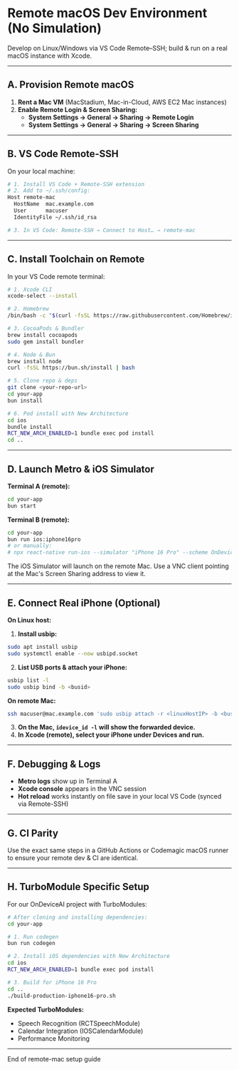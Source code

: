 # Remote macOS Dev Environment (No Simulation)

Develop on Linux/Windows via VS Code Remote–SSH; build & run on a real macOS instance with Xcode.

---

## A. Provision Remote macOS

1. **Rent a Mac VM** (MacStadium, Mac-in-Cloud, AWS EC2 Mac instances)
2. **Enable Remote Login & Screen Sharing:**
   - **System Settings → General → Sharing → Remote Login**
   - **System Settings → General → Sharing → Screen Sharing**

---

## B. VS Code Remote‐SSH

On your local machine:

```bash
# 1. Install VS Code + Remote-SSH extension
# 2. Add to ~/.ssh/config:
Host remote-mac
  HostName  mac.example.com
  User      macuser
  IdentityFile ~/.ssh/id_rsa

# 3. In VS Code: Remote-SSH → Connect to Host… → remote-mac
```

---

## C. Install Toolchain on Remote

In your VS Code remote terminal:

```bash
# 1. Xcode CLI
xcode-select --install

# 2. Homebrew
/bin/bash -c "$(curl -fsSL https://raw.githubusercontent.com/Homebrew/install/HEAD/install.sh)"

# 3. CocoaPods & Bundler
brew install cocoapods
sudo gem install bundler

# 4. Node & Bun
brew install node
curl -fsSL https://bun.sh/install | bash

# 5. Clone repo & deps
git clone <your-repo-url>
cd your-app
bun install

# 6. Pod install with New Architecture
cd ios
bundle install
RCT_NEW_ARCH_ENABLED=1 bundle exec pod install
cd ..
```

---

## D. Launch Metro & iOS Simulator

**Terminal A (remote):**
```bash
cd your-app
bun start
```

**Terminal B (remote):**
```bash
cd your-app
bun run ios:iphone16pro
# or manually:
# npx react-native run-ios --simulator "iPhone 16 Pro" --scheme OnDeviceAI --configuration Debug
```

The iOS Simulator will launch on the remote Mac. Use a VNC client pointing at the Mac's Screen Sharing address to view it.

---

## E. Connect Real iPhone (Optional)

**On Linux host:**

1. **Install usbip:**
```bash
sudo apt install usbip
sudo systemctl enable --now usbipd.socket
```

2. **List USB ports & attach your iPhone:**
```bash
usbip list -l
sudo usbip bind -b <busid>
```

**On remote Mac:**
```bash
ssh macuser@mac.example.com 'sudo usbip attach -r <linuxHostIP> -b <busid>'
```

3. **On the Mac, `idevice_id -l` will show the forwarded device.**
4. **In Xcode (remote), select your iPhone under Devices and run.**

---

## F. Debugging & Logs

- **Metro logs** show up in Terminal A
- **Xcode console** appears in the VNC session
- **Hot reload** works instantly on file save in your local VS Code (synced via Remote-SSH)

---

## G. CI Parity

Use the exact same steps in a GitHub Actions or Codemagic macOS runner to ensure your remote dev & CI are identical.

---

## H. TurboModule Specific Setup

For our OnDeviceAI project with TurboModules:

```bash
# After cloning and installing dependencies:
cd your-app

# 1. Run codegen
bun run codegen

# 2. Install iOS dependencies with New Architecture
cd ios
RCT_NEW_ARCH_ENABLED=1 bundle exec pod install

# 3. Build for iPhone 16 Pro
cd ..
./build-production-iphone16-pro.sh
```

**Expected TurboModules:**
- Speech Recognition (RCTSpeechModule)
- Calendar Integration (IOSCalendarModule)
- Performance Monitoring

---

End of remote-mac setup guide